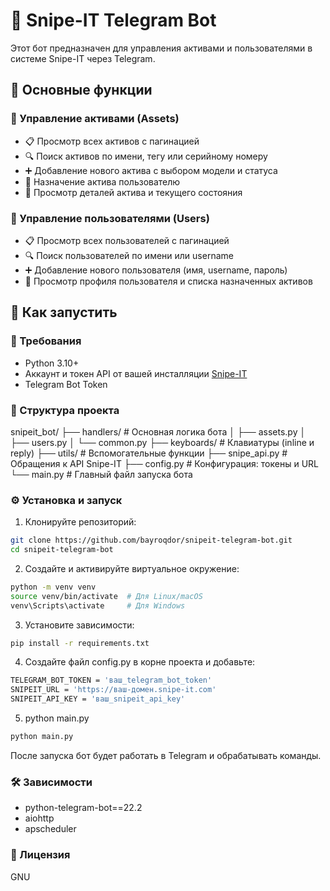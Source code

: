 # 🤖 Snipe-IT Telegram Bot

Этот бот предназначен для управления активами и пользователями в системе Snipe-IT через Telegram.

## 📌 Основные функции

### 📁 Управление активами (Assets)
- 📋 Просмотр всех активов с пагинацией
- 🔍 Поиск активов по имени, тегу или серийному номеру
- ➕ Добавление нового актива с выбором модели и статуса
- 👤 Назначение актива пользователю
- 📄 Просмотр деталей актива и текущего состояния

### 👤 Управление пользователями (Users)
- 📋 Просмотр всех пользователей с пагинацией
- 🔍 Поиск пользователей по имени или username
- ➕ Добавление нового пользователя (имя, username, пароль)
- 📄 Просмотр профиля пользователя и списка назначенных активов

## 🚀 Как запустить

### 🔧 Требования

- Python 3.10+
- Аккаунт и токен API от вашей инсталляции [Snipe-IT](https://snipeitapp.com/)
- Telegram Bot Token

### 📁 Структура проекта

snipeit_bot/
├── handlers/ # Основная логика бота
│ ├── assets.py
│ ├── users.py
│ └── common.py
├── keyboards/ # Клавиатуры (inline и reply)
├── utils/ # Вспомогательные функции
├── snipe_api.py # Обращения к API Snipe-IT
├── config.py # Конфигурация: токены и URL
└── main.py # Главный файл запуска бота

### ⚙️ Установка и запуск

1. Клонируйте репозиторий:

```bash
git clone https://github.com/bayroqdor/snipeit-telegram-bot.git
cd snipeit-telegram-bot
```

2. Создайте и активируйте виртуальное окружение:

```bash
python -m venv venv
source venv/bin/activate  # Для Linux/macOS
venv\Scripts\activate     # Для Windows
```
3. Установите зависимости:

```bash
pip install -r requirements.txt
```

4. Создайте файл config.py в корне проекта и добавьте:

```bash
TELEGRAM_BOT_TOKEN = 'ваш_telegram_bot_token'
SNIPEIT_URL = 'https://ваш-домен.snipe-it.com'
SNIPEIT_API_KEY = 'ваш_snipeit_api_key'
```
5. python main.py

```bash
python main.py
```

После запуска бот будет работать в Telegram и обрабатывать команды.

### 🛠 Зависимости
- python-telegram-bot==22.2
- aiohttp
- apscheduler

### 📄 Лицензия
GNU 